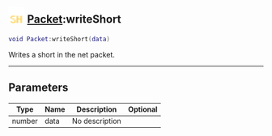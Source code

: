 ## <img src="../../.gitbook/assets/shared.png" width="32" height="32" /> [Packet](../packet/README.md):writeShort

```lua
void Packet:writeShort(data)
```

Writes a short in the net packet.

------
## Parameters

| Type   | Name | Description | Optional |
| ------ | ---- | ----------- | -------: |
| number | data | No description |  |

